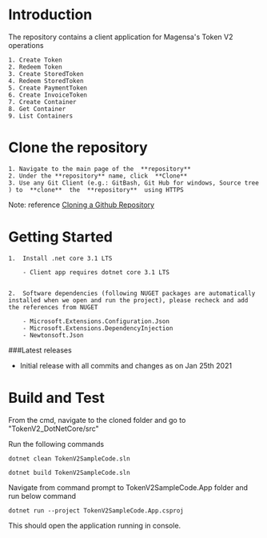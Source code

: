 # Introduction 

The repository contains a client application for Magensa's Token V2 operations

    1. Create Token
    2. Redeem Token
    3. Create StoredToken
    4. Redeem StoredToken
    5. Create PaymentToken
    6. Create InvoiceToken
    7. Create Container
    8. Get Container
    9. List Containers

 
# Clone the repository
    1. Navigate to the main page of the  **repository**
    2. Under the **repository** name, click  **Clone**
    3. Use any Git Client (e.g.: GitBash, Git Hub for windows, Source tree ) to  **clone**  the  **repository**  using HTTPS

Note: reference [Cloning a Github Repository](https://help.github.com/en/articles/cloning-a-repository)


# Getting Started

    1.  Install .net core 3.1 LTS

        - Client app requires dotnet core 3.1 LTS


    2.  Software dependencies (following NUGET packages are automatically installed when we open and run the project), please recheck and add the references from NUGET

		- Microsoft.Extensions.Configuration.Json
		- Microsoft.Extensions.DependencyInjection
		- Newtonsoft.Json


###Latest releases
- Initial release with all commits and changes as on Jan 25th 2021


# Build and Test

 From the cmd, navigate to the cloned folder and go to "TokenV2_DotNetCore/src"
    
 Run the following commands
    
 ```dotnet clean TokenV2SampleCode.sln```

 ```dotnet build TokenV2SampleCode.sln```


 Navigate from command prompt to TokenV2SampleCode.App folder and run below command

 ```dotnet run --project TokenV2SampleCode.App.csproj```

 This should open the application running in console.
